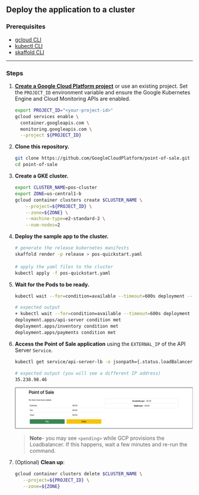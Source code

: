 ## Deploy the application to a cluster

### Prerequisites

- [gcloud CLI](https://cloud.google.com/sdk/docs/install)
- [kubectl CLI](https://kubernetes.io/docs/tasks/tools/)
- [skaffold CLI](https://skaffold.dev/docs/install/)

---

### Steps

1. **[Create a Google Cloud Platform project](https://cloud.google.com/resource-manager/docs/creating-managing-projects#creating_a_project)**
   or use an existing project. Set the `PROJECT_ID` environment variable and
   ensure the Google Kubernetes Engine and Cloud Monitoring APIs are enabled.

    ```bash
    export PROJECT_ID="<your-project-id>"
    gcloud services enable \
      container.googleapis.com \
      monitoring.googleapis.com \
      --project ${PROJECT_ID}
    ```
2. **Clone this repository.**
    ```bash
    git clone https://github.com/GoogleCloudPlatform/point-of-sale.git
    cd point-of-sale
    ```

3. **Create a GKE cluster.**
    ```bash
    export CLUSTER_NAME=pos-cluster
    export ZONE=us-central1-b
    gcloud container clusters create $CLUSTER_NAME \
        --project=${PROJECT_ID} \
        --zone=${ZONE} \
        --machine-type=e2-standard-2 \
        --num-nodes=2
    ```

4. **Deploy the sample app to the cluster.**
    ```bash
    # generate the release kubernetes manifests
    skaffold render -p release > pos-quickstart.yaml
   
    # apply the yaml files to the cluster
    kubectl apply -f pos-quickstart.yaml
    ```

5. **Wait for the Pods to be ready.**
    ```bash
    kubectl wait --for=condition=available --timeout=600s deployment --all
    ```

   ```bash
   # expected output
   + kubectl wait --for=condition=available --timeout=600s deployment --all
   deployment.apps/api-server condition met
   deployment.apps/inventory condition met
   deployment.apps/payments condition met
   ```

6. **Access the Point of Sale application** using the `EXTERNAL_IP` of the API
   Server `Service`.
   ```bash
   kubectl get service/api-server-lb -o jsonpath={.status.loadBalancer.ingress[0].ip}
   ```
   ```bash
   # expected output (you will see a different IP address)
   35.238.98.46
   ```
   <p align="center">
     <img src="images/pos.png">
   </p>

   > **Note**- you may see `<pending>` while GCP provisions the Loadbalancer. If
   this happens, wait a few minutes and re-run the command.

7. (Optional) **Clean up**:
   ```bash
   gcloud container clusters delete $CLUSTER_NAME \
      --project=${PROJECT_ID} \
      --zone=${ZONE}
   ```
